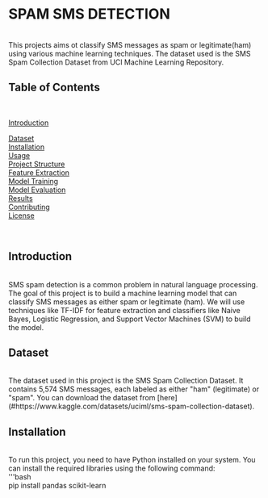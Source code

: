 # SPAM SMS DETECTION
<br/>
This projects aims ot classify SMS messages as spam or legitimate(ham) using various machine learning techniques. The dataset used
is the SMS Spam Collection Dataset from UCI Machine Learning Repository.
<br/>

## Table of Contents
<br/>

[Introduction](https://github.com/Lavyadev/CODSOFT/blob/main/SPAM%20SMS%20DETECTION/README.md#introduction)

[Dataset](#dataset)<br/>
[Installation](#installation)<br/>
[Usage](#usage)<br/>
[Project Structure](#project-structure)<br/>
[Feature Extraction](#feature-extarction)<br/>
[Model Training](#model-training)<br/>
[Model Evaluation](#model-evaluation)<br/>
[Results](#results)<br/>
[Contributing](#contributing)<br/>
[License](#license)

<br/>

## Introduction
<br/>
SMS spam detection is a common problem in natural language processing. The goal of this project is to build a machine learning model that can classify SMS messages as either spam or legitimate (ham). We will use techniques like TF-IDF for feature extraction and classifiers like Naive Bayes, Logistic Regression, and Support Vector Machines (SVM) to build the model.
<br/>

## Dataset
<br/>
The dataset used in this project is the SMS Spam Collection Dataset. It contains 5,574 SMS messages, each labeled as either "ham" (legitimate) or "spam". You can download the dataset from [here](#https://www.kaggle.com/datasets/uciml/sms-spam-collection-dataset).
<br/>

## Installation
<br/>
To run this project, you need to have Python installed on your system. You can install the required libraries using the following command:<br/>
'''bash<br/>
pip install pandas scikit-learn<br/>


